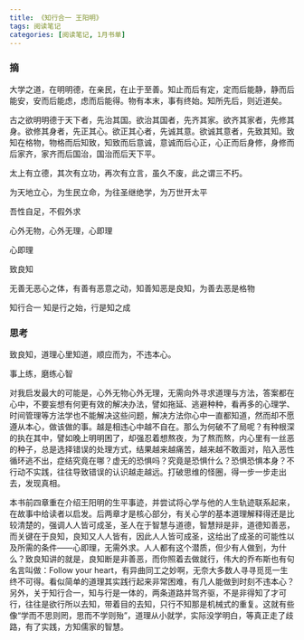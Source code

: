 ```yaml
---
title: 《知行合一 王阳明》
tags: 阅读笔记
categories: [阅读笔记, 1月书单]
---
```




### 摘

大学之道，在明明德，在亲民，在止于至善。知止而后有定，定而后能静，静而后能安，安而后能虑，虑而后能得。物有本末，事有终始。知所先后，则近道矣。

古之欲明明德于天下者，先治其国。欲治其国者，先齐其家。欲齐其家者，先修其身。欲修其身者，先正其心。欲正其心者，先诚其意。欲诚其意者，先致其知。致知在格物，物格而后知致，知致而后意诚，意诚而后心正，心正而后身修，身修而后家齐，家齐而后国治，国治而后天下平。

太上有立德，其次有立功，再次有立言，虽久不废，此之谓三不朽。

为天地立心，为生民立命，为往圣继绝学，为万世开太平

吾性自足，不假外求

心外无物，心外无理，心即理

心即理

致良知

无善无恶心之体，有善有恶意之动，知善知恶是良知，为善去恶是格物

知行合一 知是行之始，行是知之成

### 思考

致良知，道理心里知道，顺应而为，不违本心。

事上练，磨练心智

对我启发最大的可能是，心外无物心外无理，无需向外寻求道理与方法，答案都在心中，不要妄想有何更有效的解决办法，譬如拖延、逃避种种，看再多的心理学、时间管理等方法学也不能解决这些问题，解决方法你心中一直都知道，然而却不愿遵从本心，做该做的事。越是相违心中越不自在。那么为何破不了局呢？有种根深的执在其中，譬如晚上明明困了，却强忍着想熬夜，为了熬而熬，内心里有一丝恶的种子，总是选择错误的处理方式，结果越来越痛苦，越来越不敢面对，陷入恶性循环逃不出，症结究竟在哪？虚无的恐惧吗？究竟是恐惧什么？恐惧恐惧本身？不行动不实践，往往导致错误的认识越走越远。打破思维的怪圈，得一步一步走出去，发现真相。

本书前四章重在介绍王阳明的生平事迹，并尝试将心学与他的人生轨迹联系起来，在故事中给读者以启发。后两章才是核心部分，有关心学的基本道理解释得还是比较清楚的，强调人人皆可成圣，圣人在于智慧与道德，智慧辩是非，道德知善恶，而关键在于良知，良知又人人皆有，因此人人皆可成圣，这给出了成圣的可能性以及所需的条件——心即理，无需外求。人人都有这个潜质，但少有人做到，为什么？致良知讲的就是，良知断是非善恶，而你照着去做就行，伟大的乔布斯也有句名言叫做：Follow your heart，有异曲同工之妙啊，无奈大多数人寻寻觅觅一生终不可得。看似简单的道理其实践行起来非常困难，有几人能做到时刻不违本心？另外，关于知行合一，知与行是一体的，两条道路并驾齐驱，不是非得知了才可行，往往是欲行所以去知，带着目的去知，只行不知那是机械式的重复。这就有些像“学而不思则罔，思而不学则殆”，道理从小就学，实际没学明白，等真正走了歧路，有了实践，方知儒家的智慧。


